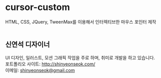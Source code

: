 # cursor-custom
HTML, CSS, JQuery, TweenMax를 이용해서 인터렉티브한 마우스 포인터 제작
<br><br>
## 신연석 디자이너 <br>
UI 디자인, 일러스트, 모션 그래픽 작업을 주로 하며, 취미로 개발을 하고 있습니다.<br>
포트폴리오 사이트: <http://shinyeonseok.com/> <br>
이메일: <shinyeonseok@gmail.com>
